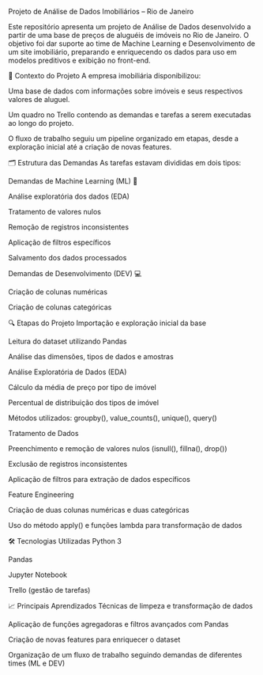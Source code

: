 Projeto de Análise de Dados Imobiliários – Rio de Janeiro


Este repositório apresenta um projeto de Análise de Dados desenvolvido a partir de uma base de preços de aluguéis de imóveis no Rio de Janeiro.
O objetivo foi dar suporte ao time de Machine Learning e Desenvolvimento de um site imobiliário, preparando e enriquecendo os dados para uso em modelos preditivos e exibição no front-end.

📌 Contexto do Projeto
A empresa imobiliária disponibilizou:

Uma base de dados com informações sobre imóveis e seus respectivos valores de aluguel.

Um quadro no Trello contendo as demandas e tarefas a serem executadas ao longo do projeto.

O fluxo de trabalho seguiu um pipeline organizado em etapas, desde a exploração inicial até a criação de novas features.

🗂 Estrutura das Demandas
As tarefas estavam divididas em dois tipos:

Demandas de Machine Learning (ML) 🧠

Análise exploratória dos dados (EDA)

Tratamento de valores nulos

Remoção de registros inconsistentes

Aplicação de filtros específicos

Salvamento dos dados processados

Demandas de Desenvolvimento (DEV) 💻

Criação de colunas numéricas

Criação de colunas categóricas

🔍 Etapas do Projeto
Importação e exploração inicial da base

Leitura do dataset utilizando Pandas

Análise das dimensões, tipos de dados e amostras

Análise Exploratória de Dados (EDA)

Cálculo da média de preço por tipo de imóvel

Percentual de distribuição dos tipos de imóvel

Métodos utilizados: groupby(), value_counts(), unique(), query()

Tratamento de Dados

Preenchimento e remoção de valores nulos (isnull(), fillna(), drop())

Exclusão de registros inconsistentes

Aplicação de filtros para extração de dados específicos

Feature Engineering

Criação de duas colunas numéricas e duas categóricas

Uso do método apply() e funções lambda para transformação de dados

🛠 Tecnologias Utilizadas
Python 3

Pandas

Jupyter Notebook

Trello (gestão de tarefas)

📈 Principais Aprendizados
Técnicas de limpeza e transformação de dados

Aplicação de funções agregadoras e filtros avançados com Pandas

Criação de novas features para enriquecer o dataset

Organização de um fluxo de trabalho seguindo demandas de diferentes times (ML e DEV)

